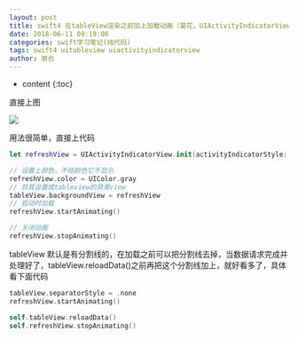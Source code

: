 ```yaml
---
layout: post
title: swift4 在tableView渲染之前加上加载动画（菊花，UIActivityIndicatorView） 
date: 2018-06-11 09:19:00
categories: swift学习笔记(纯代码)
tags: swift4 uitableview uiactivityindicatorview
author: 朋也
---
```


* content
{:toc}

直接上图

![](https://tomoya92.github.io/assets/swift-uitableview-uiactivityindicatorview.gif)

用法很简单，直接上代码

```swift
let refreshView = UIActivityIndicatorView.init(activityIndicatorStyle: .whiteLarge)

// 设置上颜色，不给颜色它不显示
refreshView.color = UIColor.gray
// 将其设置成tableview的背景view
tableView.backgroundView = refreshView
// 启动时加载
refreshView.startAnimating()

// 关闭动画
refreshView.stopAnimating()
```

tableView 默认是有分割线的，在加载之前可以把分割线去掉，当数据请求完成并处理好了，tableView.reloadData()之前再把这个分割线加上，就好看多了，具体看下面代码

```swift
tableView.separatorStyle = .none
refreshView.startAnimating()
```

```swift
self.tableView.reloadData()
self.refreshView.stopAnimating()
```
